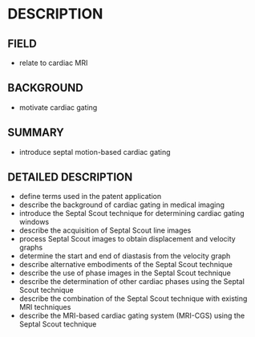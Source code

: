 # DESCRIPTION

## FIELD

- relate to cardiac MRI

## BACKGROUND

- motivate cardiac gating

## SUMMARY

- introduce septal motion-based cardiac gating

## DETAILED DESCRIPTION

- define terms used in the patent application
- describe the background of cardiac gating in medical imaging
- introduce the Septal Scout technique for determining cardiac gating windows
- describe the acquisition of Septal Scout line images
- process Septal Scout images to obtain displacement and velocity graphs
- determine the start and end of diastasis from the velocity graph
- describe alternative embodiments of the Septal Scout technique
- describe the use of phase images in the Septal Scout technique
- describe the determination of other cardiac phases using the Septal Scout technique
- describe the combination of the Septal Scout technique with existing MRI techniques
- describe the MRI-based cardiac gating system (MRI-CGS) using the Septal Scout technique

